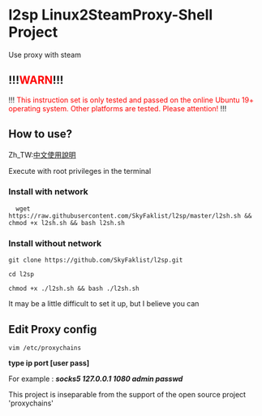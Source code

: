 # l2sp  Linux2SteamProxy-Shell  Project
Use proxy with steam

## !!!<font color="red">WARN</font>!!!


!!!
<font color="red">This instruction set is only tested and passed on the online Ubuntu 19+ operating system. Other platforms are tested. Please attention!</font>
!!!



## How to use?

Zh_TW:[中文使用說明](https://blog.sakurax.org/archives/100.html)  

Execute with root privileges in the terminal

### Install with network
```
  wget https://raw.githubusercontent.com/SkyFaklist/l2sp/master/l2sh.sh && chmod +x l2sh.sh && bash l2sh.sh
```

### Install without network
```
git clone https://github.com/SkyFaklist/l2sp.git

cd l2sp

chmod +x ./l2sh.sh && bash ./l2sh.sh
```


It may be a little difficult to set it up, but I believe you can


## Edit Proxy config
```
vim /etc/proxychains
```
**type  ip  port [user pass]**

For example : ***socks5  127.0.0.1 1080 admin passwd***


This project is inseparable from the support of the open source project 'proxychains'
